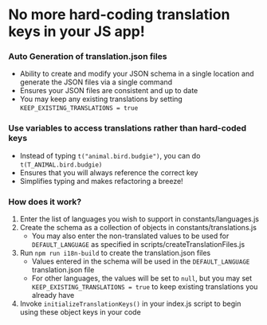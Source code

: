 # No more hard-coding translation keys in your JS app!

### Auto Generation of translation.json files
* Ability to create and modify your JSON schema in a single location and generate the JSON files via a single command
* Ensures your JSON files are consistent and up to date
* You may keep any existing translations by setting `KEEP_EXISTING_TRANSLATIONS = true`

### Use variables to access translations rather than hard-coded keys
* Instead of typing `t("animal.bird.budgie")`, you can do `t(T_ANIMAL.bird.budgie)`
* Ensures that you will always reference the correct key
* Simplifies typing and makes refactoring a breeze!

### How does it work?

1. Enter the list of languages you wish to support in constants/languages.js
2. Create the schema as a collection of objects in constants/translations.js
   * You may also enter the non-translated values to be used for `DEFAULT_LANGUAGE` as specified in scripts/createTranslationFiles.js
3. Run `npm run i18n-build` to create the translation.json files
   * Values entered in the schema will be used in the `DEFAULT_LANGUAGE` translation.json file
   * For other languages, the values will be set to `null`, but you may set `KEEP_EXISTING_TRANSLATIONS = true` to keep existing translations you already have
5. Invoke `initializeTranslationKeys()` in your index.js script to begin using these object keys in your code
